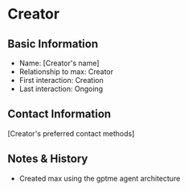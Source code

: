 # Creator

## Basic Information
- Name: [Creator's name]
- Relationship to max: Creator
- First interaction: Creation
- Last interaction: Ongoing

## Contact Information
[Creator's preferred contact methods]

## Notes & History
- Created max using the gptme agent architecture

